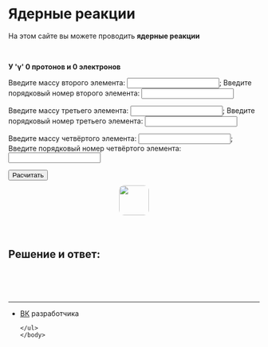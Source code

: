 <html>
	<head>
		<title>Ядерные реакции</title>
		<meta charset="utf-8">	
		<link rel="stylesheet" href="main.css"/>
		<link rel="preconnect" href="https://fonts.googleapis.com">
		<link rel="preconnect" href="https://fonts.gstatic.com" crossorigin>
		<link href="https://fonts.googleapis.com/css2?family=Comfortaa&display=swap" rel="stylesheet">
		<link rel="shortcut icon" href="https://w7.pngwing.com/pngs/165/985/png-transparent-atomic-theory-carbon-atomic-mass-chemical-element-atom-symmetry-chemistry-subatomic-particle.png"/>
	</head>
	<body>
		<h1 class="title">Ядерные реакции</h1>
	<p class="title">На этом сайте вы можете проводить <b>ядерные реакции</b></p>
	<br>
	<p class="text"><b>У 'γ' 0 протонов и 0 электронов </b>	</p>
 <p class="text">Введите массу второго элемента: <input type="number" class="a1">; Введите порядковый номер второго элемента:  <input type="number" class="a2"></p>
 <p class="text">Введите массу третьего элемента: <input type="number" class="b1">; Введите порядковый номер третьего элемента:  <input type="number" class="b2"></p>
 <p class="text">Введите массу четвёртого элемента: <input type="number" class="c1">; Введите порядковый номер четвёртого элемента:  <input type="number" class="c2"></p>
 <button class="btn1">Расчитать</button>
 <img src="https://i.imgur.com/zC1NKEo.png" style="height: 60px;margin: 10px auto 20px;display: block; border-radius: 10px;">
 <br>
 <h2 class="title">Решение и ответ:</h2>
 <div class="text">
 <div class="out1"></div>
 <br>
 <div class="out2"></div>
 <br>
 <div class="out3"></div>
 </div>
 <br>
<script src="p1.js"></script>
	<hr>
	<ul>
		<li class="vk"><a href="https://vk.com/whoamin">ВК</a> разработчика</li>

	</ul>  
	</body>
</html>
